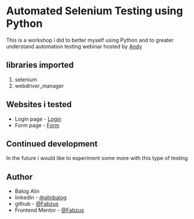 # Automated Selenium Testing using Python

This is a workshop i did to better myself using Python and to greater understand automation testing
webinar hosted by [Andy](https://www.linkedin.com/in/andysinpetrean/)

## libraries imported

1. selenium
2. webdriver_manager

## Websites i tested

- Login page - [Login](https://the-internet.herokuapp.com/login)
- Form page - [Form](https://formy-project.herokuapp.com/form)

## Continued development

In the future i would like to experiment some more with this type of testing

## Author

- Balog Alin
- linkedIn - [@alinbalog](https://www.linkedin.com/in/alinbalog/)
- github - [@Fabzus](https://github.com/Fabzus)
- Frontend Mentor - [@Fabzus](https://www.frontendmentor.io/profile/Fabzus)
